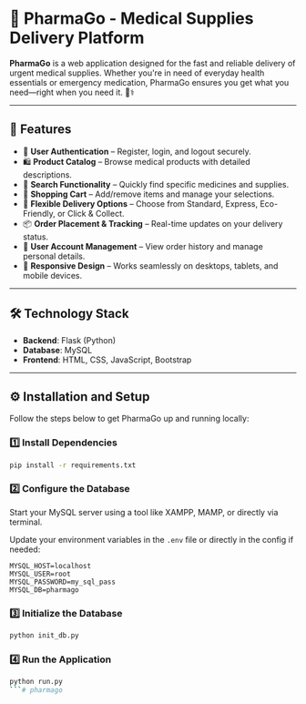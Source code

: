 
# 💊 PharmaGo - Medical Supplies Delivery Platform

**PharmaGo** is a web application designed for the fast and reliable delivery of urgent medical supplies.
 Whether you're in need of everyday health essentials or emergency medication, PharmaGo ensures you get
 what you need—right when you need it. 🚚⚕️

---

## 🌟 Features

- 🔐 **User Authentication** – Register, login, and logout securely.
- 🛍️ **Product Catalog** – Browse medical products with detailed descriptions.
- 🔎 **Search Functionality** – Quickly find specific medicines and supplies.
- 🛒 **Shopping Cart** – Add/remove items and manage your selections.
- 🚚 **Flexible Delivery Options** – Choose from Standard, Express, Eco-Friendly, or Click & Collect.
- 📦 **Order Placement & Tracking** – Real-time updates on your delivery status.
- 👤 **User Account Management** – View order history and manage personal details.
- 📱 **Responsive Design** – Works seamlessly on desktops, tablets, and mobile devices.

---

## 🛠️ Technology Stack

- **Backend**: Flask (Python)
- **Database**: MySQL
- **Frontend**: HTML, CSS, JavaScript, Bootstrap

---

## ⚙️ Installation and Setup

Follow the steps below to get PharmaGo up and running locally:

### 1️⃣ Install Dependencies

```bash
pip install -r requirements.txt
```

### 2️⃣ Configure the Database

Start your MySQL server using a tool like XAMPP, MAMP, or directly via terminal.

Update your environment variables in the `.env` file or directly in the config if needed:

```env
MYSQL_HOST=localhost
MYSQL_USER=root
MYSQL_PASSWORD=my_sql_pass
MYSQL_DB=pharmago
```

### 3️⃣ Initialize the Database

```bash
python init_db.py
```

### 4️⃣ Run the Application

```bash
python run.py
```#   p h a r m a g o  
 